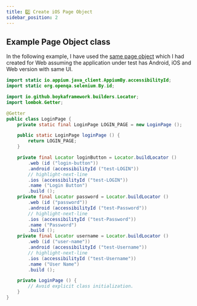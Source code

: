 ```yaml
---
title: 2️⃣ Create iOS Page Object
sidebar_position: 2
---
```


## Example Page Object class

In the following example, I have used the [same page object](/docs/guides/ui/android/create-page-object) which I had created for Web assuming the application under test has Android, iOS and Web version with same UI.

```java
import static io.appium.java_client.AppiumBy.accessibilityId;
import static org.openqa.selenium.By.id;

import io.github.boykaframework.builders.Locator;
import lombok.Getter;

@Getter
public class LoginPage {
    private static final LoginPage LOGIN_PAGE = new LoginPage ();

    public static LoginPage loginPage () {
        return LOGIN_PAGE;
    }

    private final Locator loginButton = Locator.buildLocator ()
        .web (id ("login-button"))
        .android (accessibilityId ("test-LOGIN"))
        // highlight-next-line
        .ios (accessibilityId ("test-LOGIN"))
        .name ("Login Button")
        .build ();
    private final Locator password = Locator.buildLocator ()
        .web (id ("password"))
        .android (accessibilityId ("test-Password"))
        // highlight-next-line
        .ios (accessibilityId ("test-Password"))
        .name ("Password")
        .build ();
    private final Locator username = Locator.buildLocator ()
        .web (id ("user-name"))
        .android (accessibilityId ("test-Username"))
        // highlight-next-line
        .ios (accessibilityId ("test-Username"))
        .name ("User Name")
        .build ();

    private LoginPage () {
        // Avoid explicit class initialization.
    }
}
```

